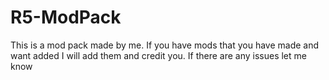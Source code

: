 # R5-ModPack
This is a mod pack made by me.
If you have mods that you have made and want added I will add them and credit you.
If there are any issues let me know
